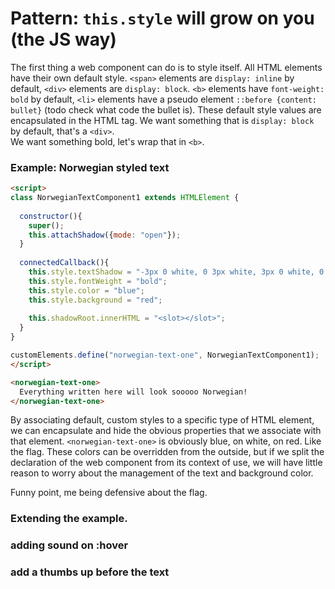 # Pattern: `this.style` will grow on you (the JS way)

The first thing a web component can do is to style itself.
All HTML elements have their own default style.
`<span>` elements are `display: inline` by default, `<div>` elements are `display: block`.
`<b>` elements have `font-weight: bold` by default, `<li>` elements have a pseudo element `::before {content: bullet}` 
(todo check what code the bullet is).
These default style values are encapsulated in the HTML tag. 
We want something that is `display: block` by default, that's a `<div>`.   
We want something bold, let's wrap that in `<b>`.

### Example: Norwegian styled text
```html
<script>  
class NorwegianTextComponent1 extends HTMLElement {
  
  constructor(){
    super();
    this.attachShadow({mode: "open"});
  }
  
  connectedCallback(){
    this.style.textShadow = "-3px 0 white, 0 3px white, 3px 0 white, 0 -3px white";
    this.style.fontWeight = "bold";
    this.style.color = "blue";
    this.style.background = "red";
    
    this.shadowRoot.innerHTML = "<slot></slot>";
  }
}

customElements.define("norwegian-text-one", NorwegianTextComponent1);
</script>

<norwegian-text-one>
  Everything written here will look sooooo Norwegian!
</norwegian-text-one>
```

By associating default, custom styles to a specific type of HTML element, 
we can encapsulate and hide the obvious properties that we associate with that element.
`<norwegian-text-one>` is obviously blue, on white, on red. Like the flag.
These colors can be overridden from the outside, 
but if we split the declaration of the web component from its context of use, 
we will have little reason to worry about the management of the text and background color.

Funny point, me being defensive about the flag.

### Extending the example. 
### adding sound on :hover
### add a thumbs up before the text

